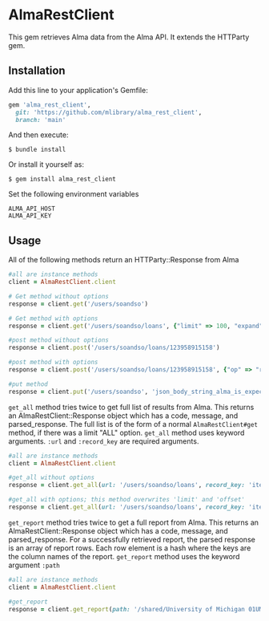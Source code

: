 # AlmaRestClient

This gem retrieves Alma data from the Alma API. It extends the HTTParty gem.

## Installation

Add this line to your application's Gemfile:

```ruby
gem 'alma_rest_client',
  git: 'https://github.com/mlibrary/alma_rest_client', 
  branch: 'main'
```

And then execute:

    $ bundle install

Or install it yourself as:

    $ gem install alma_rest_client

Set the following environment variables
```
ALMA_API_HOST
ALMA_API_KEY
```
## Usage
All of the following methods return an HTTParty::Response from Alma
```ruby
#all are instance methods
client = AlmaRestClient.client

# Get method without options
response = client.get('/users/soandso')

# Get method with options
response = client.get('/users/soandso/loans', {"limit" => 100, "expand" => "renewable"}

#post method without options
response = client.post('/users/soandso/loans/123958915158')

#post method with options
response = client.post('/users/soandso/loans/123958915158', {"op" => "renew"})

#put method
response = client.put('/users/soandso', 'json_body_string_alma_is_expecting_to_receive')

```
`get_all` method tries twice to get full list of results from Alma. This returns an AlmaRestClient::Response object which has a code, message, and parsed_response. The full list is of the form of a normal `AlmaRestClient#get` method, if there was a limit "ALL" option. `get_all` method uses keyword arguments. `:url` and `:record_key` are required arguments.

```ruby
#all are instance methods
client = AlmaRestClient.client

#get_all without options
response = client.get_all(url: '/users/soandso/loans', record_key: 'item_loan')

#get_all with options; this method overwrites 'limit' and 'offset'
response = client.get_all(url: '/users/soandso/loans', record_key: 'item_loan', query: {"expand" => "renewable"})
```
`get_report` method tries twice to get a full report from Alma. This returns an AlmaRestClient::Response object which has a code, message, and parsed_response. For a successfully retrieved report, the parsed response is an array of report rows. Each row element is a hash where the keys are the column names of the report. `get_report` method uses the keyword argument `:path` 

```ruby
#all are instance methods
client = AlmaRestClient.client

#get_report
response = client.get_report(path: '/shared/University of Michigan 01UMICH_INST/Reports/fake-data')

```
